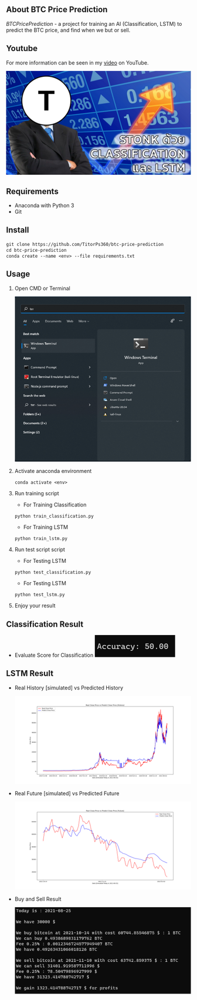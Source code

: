 ## About BTC Price Prediction

_BTCPricePrediction_ - a project for training an AI (Classification, LSTM) to predict the BTC price, and find when we but or sell.

## Youtube

For more information can be seen in my [video](https://youtu.be/biaRYkLqCec) on YouTube.

[![new_thumb](https://github.com/TitorPs360/btc-price-prediction/blob/main/fig/cover.png)](https://youtu.be/biaRYkLqCec)

## Requirements

- Anaconda with Python 3
- Git

## Install

```
git clone https://github.com/TitorPs360/btc-price-prediction
cd btc-price-prediction
conda create --name <env> --file requirements.txt
```

## Usage

1. Open CMD or Terminal

   ![alt text](https://github.com/TitorPs360/btc-price-prediction/blob/main/fig/step1.png?raw=true)

2. Activate anaconda environment

   ```
   conda activate <env>
   ```

3. Run training script

   - For Training Classification

   ```
   python train_classification.py
   ```

   - For Training LSTM

   ```
   python train_lstm.py
   ```

4. Run test script script

   - For Testing LSTM

   ```
   python test_classification.py
   ```

   - For Testing LSTM

   ```
   python test_lstm.py
   ```

5. Enjoy your result

## Classification Result

- Evaluate Score for Classification
  ![alt text](https://github.com/TitorPs360/btc-price-prediction/blob/main/fig/Classification_result.png?raw=true)

## LSTM Result

- Real History [simulated] vs Predicted History

  ![alt text](https://github.com/TitorPs360/btc-price-prediction/blob/main/fig/history_predict_close_price_btc.png?raw=true)

- Real Future [simulated] vs Predicted Future

  ![alt text](https://github.com/TitorPs360/btc-price-prediction/blob/main/fig/future_predict_close_price_btc.png?raw=true)

- Buy and Sell Result

  ![alt text](https://github.com/TitorPs360/btc-price-prediction/blob/main/fig/LSTM_result.png?raw=true)
